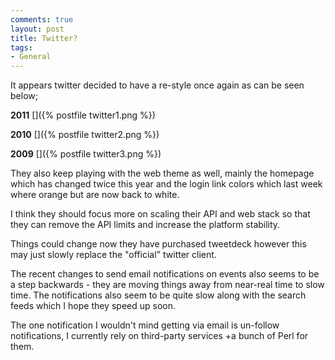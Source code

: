 ```yaml
---
comments: true
layout: post
title: Twitter?
tags:
- General
---
```


It appears twitter decided to have a re-style once again as can be seen below;

**2011**
[]({% postfile twitter1.png %})

**2010**
[]({% postfile twitter2.png %})

**2009**
[]({% postfile twitter3.png %})

They also keep playing with the web theme as well, mainly the homepage which has changed twice this year and the login link colors which last week where orange but are now back to white.

I think they should focus more on scaling their API and web stack so that they can remove the API limits and increase the platform stability.

Things could change now they have purchased tweetdeck however this may just slowly replace the "official" twitter client.

The recent changes to send email notifications on events also seems to be a step backwards - they are moving things away from near-real time to slow time. The notifications also seem to be quite slow along with the search feeds which I hope they speed up soon.

The one notification I wouldn't mind getting via email is un-follow notifications, I currently rely on third-party services +a bunch of Perl for them.
